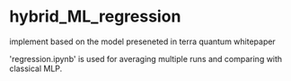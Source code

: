 # hybrid_ML_regression
implement based on the model preseneted in terra quantum whitepaper

'regression.ipynb' is used for averaging multiple runs and comparing with classical MLP.
